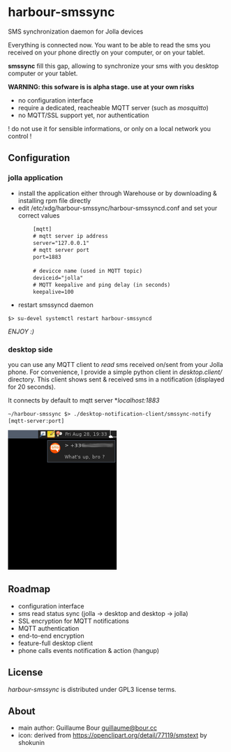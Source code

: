 # harbour-smssync
SMS synchronization daemon for Jolla devices

Everything is connected now. You want to be able to read the sms you received on your phone
directly on your computer, or on your tablet.

**smssync** fill this gap, allowing to synchronize your sms with you desktop computer or your tablet.



**WARNING: this sofware is is alpha stage. use at your own risks**

* no configuration interface
* require a dedicated, reacheable MQTT server (such as *mosquitto*)
* no MQTT/SSL support yet, nor authentication

! do not use it for sensible informations, or only on a local network you control !

## Configuration ##

### jolla application

* install the application either through Warehouse or by downloading & installing rpm file directly
* edit /etc/xdg/harbour-smssync/harbour-smssyncd.conf and set your correct values

```
        [mqtt]
        # mqtt server ip address
        server="127.0.0.1"
        # mqtt server port
        port=1883

        # devicce name (used in MQTT topic)
        deviceid="jolla"
        # MQTT keepalive and ping delay (in seconds)
        keepalive=100
```
* restart smssyncd daemon
```
$> su-devel systemctl restart harbour-smssyncd
```

*ENJOY :)*

### desktop side

you can use any MQTT client to *read* sms received on/sent from your Jolla phone.
For convenience, I provide a simple python client in *desktop.client/* directory.
This client shows sent & received sms in a notification (displayed for 20 seconds).

It connects by default to mqtt server **localhost:1883*


```
~/harbour-smssync $> ./desktop-notification-client/smssync-notify [mqtt-server:port]
```

![smssync-notify](https://raw.githubusercontent.com/gbour/harbour-smssync/master/desktop-notification-client/resources/screenshot.png)

## Roadmap

* configuration interface
* sms read status sync (jolla -> desktop and desktop -> jolla)
* SSL encryption for MQTT notifications
* MQTT authentication
* end-to-end encryption
* feature-full desktop client
* phone calls events notification & action (hangup)

## License

*harbour-smssync* is distributed under GPL3 license terms.

## About

* main author: Guillaume Bour <guillaume@bour.cc>
* icon: derived from https://openclipart.org/detail/77119/smstext by shokunin
